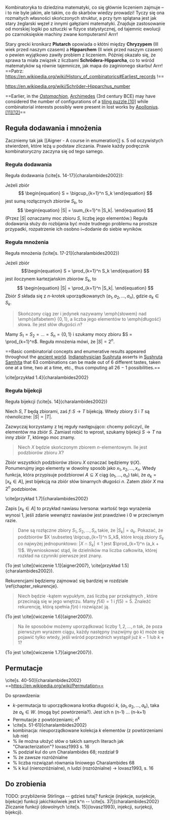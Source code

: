 Kombinatoryka to dziedzina matematyki, co się głównie liczeniem zajmuje – i to nie byle jakim, ale takim, co do skarbów wiedzy prowadzi! Tyczy się ona rozmaitych własności skończonych struktur, a przy tym splątana jest jak stary żeglarski węzeł z innymi gałęziami matematyki. Znajduje zastosowanie od morskiej logiki po sztuczki w fizyce statystycznej, od tajemnic ewolucji po czarnoksięskie machiny zwane komputerami! Arrr!

Stary grecki kronikarz **Plutarch** opowiada o kłótni między **Chryzypem** (III wiek przed naszym czasem) a **Hipparchem** (II wiek przed naszym czasem) o pewien wyjątkowo zawiły problem z liczeniem. Później okazało się, że sprawa ta miała związek z liczbami **Schrödera-Hipparcha**, co to wśród matematyków są równie tajemnicze, jak mapa do zaginionego skarbu! Arrr!
==Patrz: https://en.wikipedia.org/wiki/History_of_combinatorics#Earliest_records !==


https://en.wikipedia.org/wiki/Schröder–Hipparchus_number

==Earlier, in the _[Ostomachion](https://en.wikipedia.org/wiki/Ostomachion "Ostomachion")_, [Archimedes](https://en.wikipedia.org/wiki/Archimedes "Archimedes") (3rd century BCE) may have considered the number of configurations of a [tiling puzzle](https://en.wikipedia.org/wiki/Tiling_puzzle "Tiling puzzle"),[[10]](https://en.wikipedia.org/wiki/Combinatorics#cite_note-10) while combinatorial interests possibly were present in lost works by [Apollonius](https://en.wikipedia.org/wiki/Apollonius_of_Perga "Apollonius of Perga").[[11]](https://en.wikipedia.org/wiki/Combinatorics#cite_note-11)[[12]](https://en.wikipedia.org/wiki/Combinatorics#cite_note-12)==


## Reguła dodawania i mnożenia
Zaczniemy tak jak [[Aigner - A course in enumeration]] s. 5 od oczywistych stwierdzeń, które leżą u podstaw zliczania. Prawie każdy podręcznik kombinatoryczny zaczyna się od tego samego.
### Reguła dodawania
Reguła dodawania (\cite[s. 14-17]{charalambides2002}):

Jeżeli zbiór
$$
\begin{equation}
S = \bigcup_{k=1}^n S_k
\end{equation}
$$
jest sumą rozłącznych zbiorów $S_k$, to
$$
\begin{equation}
|S| = \sum_{k=1}^n |S_k|.
\end{equation}
$$
(Przez $|S|$ oznaczamy moc zbioru $S$, liczbę jego elementów.) Reguła dodawania służy do rozbijania być może trudnego problemu na prostsze przypadki, rozpatrzenie ich osobno i~dodanie do siebie wyników.
### Reguła mnożenia
Reguła mnożenia (\cite[s. 17-21]{charalambides2002})

Jeżeli zbiór
$$\begin{equation}
S = \prod_{k=1}^n S_k
\end{equation}
$$
jest iloczynem kartezjańskim zbiorów $S_k$, to
$$
\begin{equation}
|S| = \prod_{k=1}^n |S_k|.
\end{equation}
$$
Zbiór $S$ składa się z $n$-krotek uporządkowanych $(a_1, a_2, \ldots, a_n)$, gdzie $a_k \in S_k$.

> Skończony ciąg zer i jedynek nazywamy \emph{słowem} nad \emph{alfabetem} $\{0, 1\}$, a liczba jego elementów to \emph{długość} słowa. Ile jest słów długości $n$?

Mamy $S_1 = S_2 = \ldots = S_n = \{0, 1\}$ i szukamy mocy zbioru $S = \prod_{k=1}^n$. Reguła mnożenia mówi, że $|S| = 2^n$.

==Basic combinatorial concepts and enumerative results appeared throughout the [ancient world](https://en.wikipedia.org/wiki/Ancient_history "Ancient history"). [Indian](https://en.wikipedia.org/wiki/Timeline_of_Indian_history "Timeline of Indian history")[physician](https://en.wikipedia.org/wiki/Physician "Physician") [Sushruta](https://en.wikipedia.org/wiki/Sushruta "Sushruta") asserts in [Sushruta Samhita](https://en.wikipedia.org/wiki/Sushruta_Samhita "Sushruta Samhita") that 63 combinations can be made out of 6 different tastes, taken one at a time, two at a time, etc., thus computing all 26 − 1 possibilities.==

\cite[przykład 1.4]{charalambides2002}

### Reguła bijekcji
Reguła bijekcji (\cite[s. 14]{charalambides2002})

Niech $S, T$ będą zbiorami, zaś $f \colon S \to T$ bijekcją. Wtedy zbiory $S$ i $T$ są równoliczne: $|S| = |T|$.

Zazwyczaj korzystamy z tej reguły następująco: chcemy policzyć, ile elementów ma zbiór $S$. Zamiast robić to wprost, szukamy bijekcji $S \to T$ na inny zbiór $T$, którego moc znamy.

> Niech $X$ będzie skończonym zbiorem $n$-elementowym. Ile jest podzbiorów zbioru $X$?

Zbiór wszystkich podzbiorów zbioru $X$ oznaczać będziemy $\mathfrak P(X)$. Ponumerujmy jego elementy w dowolny sposób jako $x_1, x_2, \ldots, x_n$. Wtedy funkcja, która przypisuje podzbiorowi $A \subseteq X$ ciąg $(a_1, \ldots, a_n)$ taki, że $a_k = [x_k \in A]$, jest bijekcją na zbiór słów binarnych długości $n$. Zatem zbiór $X$ ma $2^n$ podzbiorów.

\cite[przykład 1.7]{charalambides2002}

Zapis $[x_k \in A]$ to przykład nawiasu Iversona: wartość tego wyrażenia wynosi $1$, jeśli zdanie wewnątrz nawiasów jest prawdziwe i $0$ w przeciwnym razie.

> Dane są rozłączne zbiory $S_1, S_2, \ldots, S_n$ takie, że $|S_k| = a_k$. Pokazać, że podzbiorów $X \subseteq \bigcup_{k=1}^n S_k$, które kroją zbiory $S_k$ co najwyżej jednopunktowo: $|X \cap S_k| \le 1$ jest $\prod_{k=1}^n (a_k + 1)$. Wywnioskować stąd, ile dzielników ma liczba całkowita, której rozkład na czynniki pierwsze jest znany.

(To jest \cite[ćwiczenie 1.1]{aigner2007}, \cite[przykład 1.5]{charalambides2002}).

Rekurencjami będziemy zajmować się bardziej w rozdziale \ref{chapter_rekurencje}.

> Niech  będzie -kątem wypukłym, zaś  liczbą par przekątnych , które przecinają się w jego wnętrzu. Mamy $f(4) = 1$ i $f(5) = 5$. Znaleźć rekurencję, którą spełnia $f(n)$ i rozwiązać ją.

(To jest \cite[ćwiczenie 1.6]{aigner2007}).

> Na ile sposobów możemy uporządkować liczby $1, 2, \ldots, n$ tak, że poza pierwszym wyrazem ciągu, każdy następny (nazwijmy go $k$) może się pojawić tylko wtedy, jeśli wśród poprzednich wystąpił już $k-1$ lub $k+1$?

(To jest \cite[ćwiczenie 1.7]{aigner2007}).

## Permutacje
\cite[s. 40-50]{charalambides2002}
==https://en.wikipedia.org/wiki/Permutation==


Do sprawdzenia:
- $k$-permutacja to uporządkowana krotka długości $k$, $(a_1, a_2, \ldots, a_k)$, taka że $a_k \in W$. (mogą być powtórzenia?). Jest ich n (n-1) ... (n-k+1)
- Permutacje z powtórzeniami; $n^k$
- \cite[s. 51-61]{charalambides2002}
- kombinacja: nieuporządkowane kolekcja $k$ elementów (z powtórzeniami lub nie)
- % ile można ułożyć słów o takich samych literach jak "Characterization"? lovasz1993 s. 16
- % podział kul do urn Charalambides 68; rozdział 9
- % że zawsze rozróżnialne
- % liczba rozwiązań równania liniowego Charalambides 68
- % k kul (nierozróżnialne), n ludzi (rozróżnialne) -> lovasz1993, s. 16
## Do zrobienia 
TODO: przybliżenie Stirlinga -- gdzieś tutaj?
funkcje (injekcje, surjekcje, bijekcje)
funkcji jakichkolwiek jest k^n -- \cite[s. 37]{charalambides2002}
Zliczanie funkcji (dowolnych \cite[s. 15]{lovasz1993}, injekcji, surjekcji, bijekcji).
